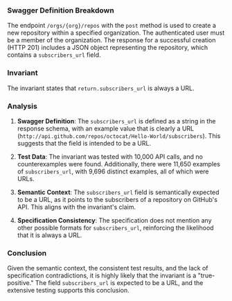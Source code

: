 ### Swagger Definition Breakdown
The endpoint `/orgs/{org}/repos` with the `post` method is used to create a new repository within a specified organization. The authenticated user must be a member of the organization. The response for a successful creation (HTTP 201) includes a JSON object representing the repository, which contains a `subscribers_url` field.

### Invariant
The invariant states that `return.subscribers_url` is always a URL.

### Analysis
1. **Swagger Definition**: The `subscribers_url` is defined as a string in the response schema, with an example value that is clearly a URL (`http://api.github.com/repos/octocat/Hello-World/subscribers`). This suggests that the field is intended to be a URL.

2. **Test Data**: The invariant was tested with 10,000 API calls, and no counterexamples were found. Additionally, there were 11,650 examples of `subscribers_url`, with 9,696 distinct examples, all of which were URLs.

3. **Semantic Context**: The `subscribers_url` field is semantically expected to be a URL, as it points to the subscribers of a repository on GitHub's API. This aligns with the invariant's claim.

4. **Specification Consistency**: The specification does not mention any other possible formats for `subscribers_url`, reinforcing the likelihood that it is always a URL.

### Conclusion
Given the semantic context, the consistent test results, and the lack of specification contradictions, it is highly likely that the invariant is a "true-positive." The field `subscribers_url` is expected to be a URL, and the extensive testing supports this conclusion.
